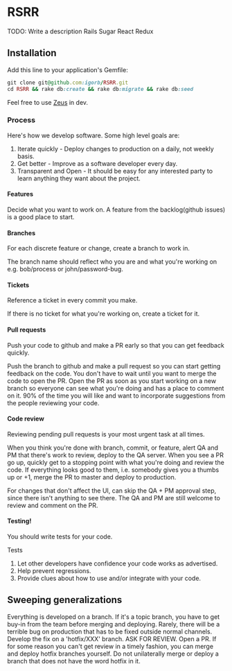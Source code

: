 # RSRR

TODO: Write a description
Rails Sugar React Redux

## Installation

Add this line to your application's Gemfile:

```ruby
git clone git@github.com:igorb/RSRR.git
cd RSRR && rake db:create && rake db:migrate && rake db:seed
```
Feel free to use <a href='https://github.com/burke/zeus' target='_blank'>Zeus</a> in dev.

### Process

Here's how we develop software.  Some high level goals are:
1. Iterate quickly - Deploy changes to production on a daily, not weekly basis.
2. Get better - Improve as a software developer every day.
3. Transparent and Open - It should be easy for any interested party to learn anything they want about the project.

#### Features

Decide what you want to work on. A feature from the backlog(github issues) is a good place to start.

#### Branches
For each discrete feature or change, create a branch to work in.

The branch name should reflect who you are and what you're working on e.g. bob/process or john/password-bug.

#### Tickets
Reference a ticket in every commit you make.

If there is no ticket for what you're working on, create a ticket for it.

#### Pull requests
Push your code to github and make a PR early so that you can get feedback quickly.

Push the branch to github and make a pull request so you can start getting feedback on the code.
You don't have to wait until you want to merge the code to open the PR.
Open the PR as soon as you start working on a new branch so everyone can see what you're doing and has a place to comment on it.
90% of the time you will like and want to incorporate suggestions from the people reviewing your code.

#### Code review
Reviewing pending pull requests is your most urgent task at all times.

When you think you're done with branch, commit, or feature, alert QA and PM that there's work to review, deploy to the QA server.
When you see a PR go up, quickly get to a stopping point with what you're doing and review the code.
If everything looks good to them, i.e. somebody gives you a thumbs up or +1, merge the PR to master and deploy to production.

For changes that don't affect the UI, can skip the QA + PM approval step, since there isn't anything to see there.
The QA and PM are still welcome to review and comment on the PR.

#### Testing!
You should write tests for your code.

Tests
1. Let other developers have confidence your code works as advertised.
2. Help prevent regressions.
3. Provide clues about how to use and/or integrate with your code.

## Sweeping generalizations

Everything is developed on a branch.
If it's a topic branch, you have to get buy-in from the team before merging and deploying.
Rarely, there will be a terrible bug on production that has to be fixed outside normal channels.
Develop the fix on a 'hotfix/XXX' branch.  ASK FOR REVIEW.  Open a PR.
If for some reason you can't get review in a timely fashion, you can merge and deploy hotfix branches yourself.
Do not unilaterally merge or deploy a branch that does not have the word hotfix in it.
